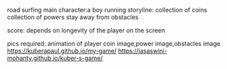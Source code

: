 road surfing
main character:a boy running
storyline: collection of coins
            collection of powers
            stay away from obstacles

score: depends on longevity of the player on the screen

pics required: animation of player
    coin image,power image,obstacles image
    https://kuberapaul.github.io/my-game/
    https://jasaswini-mohanty.github.io/kuber-s-game/
